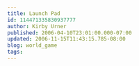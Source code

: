 ```yaml
---
title: Launch Pad
id: 114471335830937777
author: Kirby Urner
published: 2006-04-10T23:01:00.000-07:00
updated: 2006-11-15T11:43:15.785-08:00
blog: world_game
tags: 
---
```


